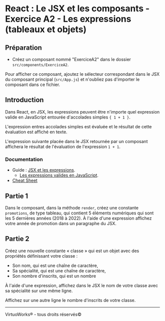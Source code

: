 # React : Le JSX et les composants - Exercice A2 - Les expressions (tableaux et objets)


## Préparation
- Créez un composant nommé "ExerciceA2" dans le dossier `src/components/ExerciceA2`.

Pour afficher ce composant, ajoutez le sélecteur correspondant dans le JSX du composant principal (`src/App.js`) et n'oubliez pas d'importer le composant dans ce fichier.

## Introduction

Dans React, en JSX, les expressions peuvent être n'importe quel expression
valide en JavaScript entourée d'accolades simples `{ 1 + 1 }`.

L'expression entres accolades simples est évaluée et le résultat de cette évaluation est affiché en texte.

L'expression suivante placée dans le JSX retournée par un composant affichera le résultat de l'évaluation de l'expression `1 + 1`.

### Documentation

- Guide : [JSX et les expressions](https://reactjs.org/docs/introducing-jsx.html).
  - [Les expressions valides en JavaScript](https://developer.mozilla.org/en-US/docs/Web/JavaScript/Guide/Expressions_and_Operators#Expressions).
- [Cheat Sheet](https://devhints.io/react)


## Partie 1

Dans le composant, dans la méthode `render`, créez une constante `promotions`,
de type tableau, qui contient 5 éléments numériques qui sont les 5 dernières années (2018 à 2022).
À l'aide d'une expression affichez votre année de promotion dans un paragraphe du JSX.


## Partie 2

Créez une nouvelle constante « classe » qui est un objet avec des propriétés définissant votre classe :
- Son nom, qui est une chaîne de caractère,
- Sa spécialité, qui est une chaîne de caractère,
- Son nombre d'inscrits, qui est un nombre

À l'aide d'une expression, affichez dans le JSX le nom de votre classe avec sa spécialité sur une même ligne.

Affichez sur une autre ligne le nombre d'inscrits de votre classe.

---

VirtuoWorks® - tous droits réservés©